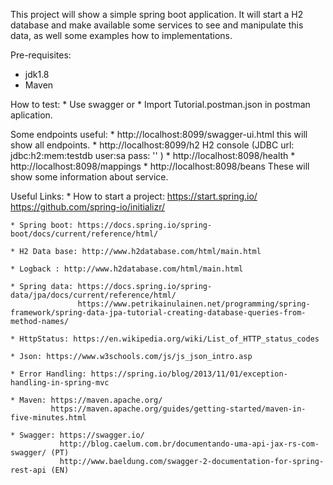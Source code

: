 This project will show a simple spring boot application. It will start a H2 database and make available some services to see and manipulate this data, as well some examples how to implementations.

Pre-requisites:
 * jdk1.8
 * Maven

How to test:
    * Use swagger
    or
    * Import Tutorial.postman.json in postman aplication.

Some endpoints useful:
    * http://localhost:8099/swagger-ui.html
        this will show all endpoints.
    * http://localhost:8099/h2
        H2 console (JDBC url: jdbc:h2:mem:testdb    user:sa     pass: '' )
    * http://localhost:8098/health
    * http://localhost:8098/mappings
    * http://localhost:8098/beans
        These will show some information about service.
    
Useful Links:
    * How to start a project: https://start.spring.io/
                              https://github.com/spring-io/initializr/

    * Spring boot: https://docs.spring.io/spring-boot/docs/current/reference/html/

    * H2 Data base: http://www.h2database.com/html/main.html

    * Logback : http://www.h2database.com/html/main.html

    * Spring data: https://docs.spring.io/spring-data/jpa/docs/current/reference/html/
                   https://www.petrikainulainen.net/programming/spring-framework/spring-data-jpa-tutorial-creating-database-queries-from-method-names/

    * HttpStatus: https://en.wikipedia.org/wiki/List_of_HTTP_status_codes

    * Json: https://www.w3schools.com/js/js_json_intro.asp

    * Error Handling: https://spring.io/blog/2013/11/01/exception-handling-in-spring-mvc

    * Maven: https://maven.apache.org/
             https://maven.apache.org/guides/getting-started/maven-in-five-minutes.html

    * Swagger: https://swagger.io/
               http://blog.caelum.com.br/documentando-uma-api-jax-rs-com-swagger/ (PT)
               http://www.baeldung.com/swagger-2-documentation-for-spring-rest-api (EN)

